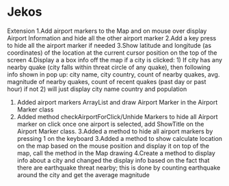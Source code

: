 # Jekos
Extension
1.Add airport markers to the Map and on mouse over display Airport Information and hide all the other airport marker
2.Add a key press to hide all the airport marker if needed 
3.Show latitude and longitude (as coordinates) of the location at the current cursor position on the top of the screen
4.Display a a box info off the map if a city is clicked: 1) If city has any nearby quake (city falls within threat circle of any quake), then following info shown in pop up: city name, city country, count of nearby quakes, avg. magnitude of nearby quakes, count of recent quakes (past day or past hour) if not 2) will just display city name country and population

1. Added airport markers ArrayList and draw Airport Marker in the Airport Marker class 
2. Added method checkAirportForClick/Unhide Markers to hide all Airport marker on click once one airport is selected, add ShowTitle on the Airport Marker class.
3.Added a method to hide all airport markers by pressing 1 on the keyboard
3.Added a method to show calculate location on the map based on the mouse position and display it on top of the map, call the method in the Map drawing
4.Create a method to display info about a city and changed the display info based on the fact that there are earthquake threat nearby; this is done by counting earthquake around the city and get the average magnitude
